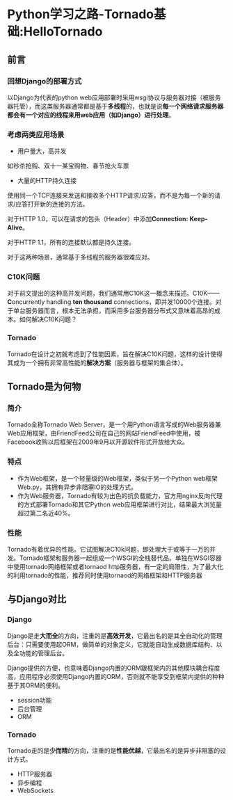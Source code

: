 # Python学习之路-Tornado基础:HelloTornado


## 前言

### 回想Django的部署方式

以Django为代表的python web应用部署时采用wsgi协议与服务器对接（被服务器托管），而这类服务器通常都是基于**多线程**的，也就是说**每一个网络请求服务器都会有一个对应的线程来用web应用（如Django）进行处理**。

### 考虑两类应用场景

- 用户量大，高并发

如秒杀抢购、双十一某宝购物、春节抢火车票

- 大量的HTTP持久连接

使用同一个TCP连接来发送和接收多个HTTP请求/应答，而不是为每一个新的请求/应答打开新的连接的方法。

对于HTTP 1.0，可以在请求的包头（Header）中添加**Connection: Keep-Alive**。

对于HTTP 1.1，所有的连接默认都是持久连接。

对于这两种场景，通常基于多线程的服务器很难应对。

### C10K问题

对于前文提出的这种高并发问题，我们通常用C10K这一概念来描述。C10K—— **C**oncurrently handling **ten thousand** connections，即并发10000个连接。对于单台服务器而言，根本无法承担，而采用多台服务器分布式又意味着高昂的成本。如何解决C10K问题？

### Tornado

Tornado在设计之初就考虑到了性能因素，旨在解决C10K问题，这样的设计使得其成为一个拥有非常高性能的**解决方案**（服务器与框架的集合体）。

## Tornado是为何物

### 简介

Tornado全称Tornado Web Server，是一个用Python语言写成的Web服务器兼Web应用框架，由FriendFeed公司在自己的网站FriendFeed中使用，被Facebook收购以后框架在2009年9月以开源软件形式开放给大众。

### 特点

- 作为Web框架，是一个轻量级的Web框架，类似于另一个Python web框架Web.py，其拥有异步非阻塞IO的处理方式。
- 作为Web服务器，Tornado有较为出色的抗负载能力，官方用nginx反向代理的方式部署Tornado和其它Python web应用框架进行对比，结果最大浏览量超过第二名近40%。

### 性能

 Tornado有着优异的性能。它试图解决C10k问题，即处理大于或等于一万的并发。Tornado框架和服务器一起组成一个WSGI的全栈替代品。单独在WSGI容器中使用tornado网络框架或者tornaod http服务器，有一定的局限性，为了最大化的利用tornado的性能，推荐同时使用tornaod的网络框架和HTTP服务器

## 与Django对比

### Django

Django是走**大而全**的方向，注重的是**高效开发**，它最出名的是其全自动化的管理后台：只需要使用起ORM，做简单的对象定义，它就能自动生成数据库结构、以及全功能的管理后台。

Django提供的方便，也意味着Django内置的ORM跟框架内的其他模块耦合程度高，应用程序必须使用Django内置的ORM，否则就不能享受到框架内提供的种种基于其ORM的便利。

- session功能
- 后台管理
- ORM

### Tornado

Tornado走的是**少而精**的方向，注重的是**性能优越**，它最出名的是异步非阻塞的设计方式。

- HTTP服务器
- 异步编程
- WebSockets
